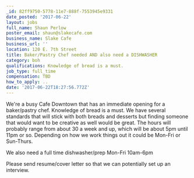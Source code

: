 ```yaml
---
_id: 82ff9750-5778-11e7-888f-7553945e9331
date_posted: '2017-06-22'
layout: jobs
full_name: Shaun Perlow
poster_email: shaun@slakecafe.com
business_name: Slake Cafe
business_url: ''
location: 120 E. 7th Street
title: Baker/Pastry Chef needed AND also need a DISHWASHER
category: boh
qualifications: Knowledge of bread is a must.
job_type: full_time
compensation: TBD
how_to_apply: ..
date: '2017-06-22T18:27:56.772Z'
---
```

We're a busy Cafe Downtown that has an immediate opening for a baker/pastry chef.
Knowledge of bread is a must. We have several standards that will stick with both breads and desserts but finding someone that would want to be creative as well would be great. The hours will probably range from about 30 a week and up, which will be about 5pm until 11pm or so. Depending on how we work things out it could be Mon-Fri or Sun-Thurs. 

We also need a full time dishwasher/prep Mon-Fri 10am-6pm

Please send resume/cover letter so that we can potentially set up an interview.
